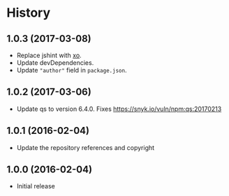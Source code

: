 
# History

## 1.0.3 (2017-03-08)

* Replace jshint with [xo](https://github.com/sindresorhus/xo).
* Update devDependencies.
* Update `"author"` field in `package.json`.

## 1.0.2 (2017-03-06)

* Update qs to version 6.4.0. Fixes https://snyk.io/vuln/npm:qs:20170213

## 1.0.1 (2016-02-04)

* Update the repository references and copyright

## 1.0.0 (2016-02-04)

* Initial release
